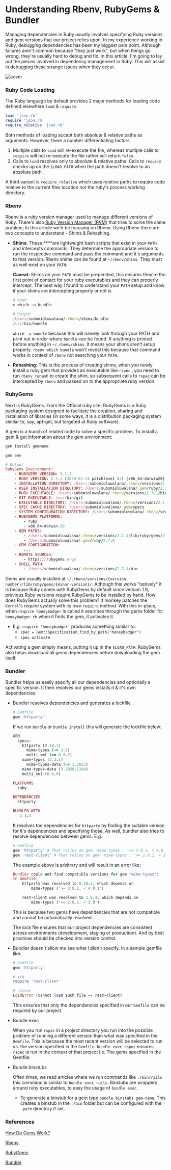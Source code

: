 # Understanding Rbenv, RubyGems & Bundler

Managing dependencies in Ruby usually involves specifying Ruby versions and gem versions that our project relies upon. In my experience working in Ruby, debugging dependencies has been my biggest pain point. Although failures aren't common because "they just work", but when things go wrong, they're usually hard to debug and fix. In this article, I'm going to lay out the pieces involved in dependency management in Ruby. This will assist in debugging these strange issues when they occur.

![cover](cover.png)

### Ruby Code Loading

The Ruby language by default provides 2 major methods for loading code defined elsewhere `load` & `require`. 

```ruby
load 'json.rb'
require 'json.rb'
require_relative 'json.rb'
```

Both methods of loading accept both absolute & relative paths as arguments. However, there a number differentiating factors

1. Multiple calls to `load` will re-execute the file, whereas multiple calls to `require` will not re-execute the file rather will return `false`.
2. Calls to `load` resolves only to absolute & relative paths. Calls to `require` checks up on the `$LOAD_PATH` when the path doesn't resolve to an absolute path.

A third variant is `require_relative` which uses relative paths to require code relative to the current files location not the ruby's process working directory.

### Rbenv

Rbenv is a ruby version manager used to manage different versions of Ruby. There's also [Ruby Version Manager (RVM)](https://rvm.io) that tries to solve the same problem, In this article we'd be focusing on Rbenv. Using Rbenv there are two concepts to understand - Shims & Rehashing. 

- **Shims:** These ****are lightweight bash scripts that exist in your `PATH` and intercepts commands. They determine the appropriate version to run the respective command and pass the command and it's arguments to that version. Rbenv shims can be found at `~/rbenv/shims`. They must as well exist on your `PATH`.

    **Caveat:** Shims on your `PATH` must be prepended, this ensures they're the first point of contact for your ruby executables and they can properly intercept. The best way I found to understand your `PATH` setup and know if your shims are intercepting properly or not is 

    ```ruby
    # bash
    > which -a bundle

    # Output
    /Users/subomioluwalana/.rbenv/shims/bundle
    /usr/bin/bundle
    ```

    `which -a bundle` because this will naively look through your PATH and print out in order where `bundle` can be found. If anything is printed before anything in `~/.rbenv/shims`. It means your shims aren’t setup properly. `rbenv which bundle` won't reveal this because that command works in context of `rbenv` not searching your `PATH`.

- **Rehashing:** This is the process of creating shims, when you newly install a ruby gem that provides an executable like `rspec` , you need to run `rbenv rehash` to create the shim, so subsequent calls to `rspec` can be intercepted by `rbenv` and passed on to the appropriate ruby version.

### RubyGems

Next is RubyGems. From the Official ruby site; RubyGems is a Ruby packaging system designed to facilitate the creation, sharing and installation of libraries (in some ways, it is a distribution packaging system similar to, say, apt-get, but targeted at Ruby software). 

A gem is a bunch of related code to solve a specific problem. To install a gem & get information about the gem environment: 

```ruby
gem install gemname
```

```ruby
gem env

# Output
RubyGems Environment:  
	- RUBYGEMS VERSION: 3.1.2  
	- RUBY VERSION: 2.7.1 (2020-03-31 patchlevel 83) [x86_64-darwin20]  
	- INSTALLATION DIRECTORY: /Users/subomioluwalana/.rbenv/versions/2.7.1/lib/ruby/gems/2.7.0  
	- USER INSTALLATION DIRECTORY: /Users/subomioluwalana/.gem/ruby/2.7.0  
	- RUBY EXECUTABLE: /Users/subomioluwalana/.rbenv/versions/2.7.1/bin/ruby  
	- GIT EXECUTABLE: /usr/bin/git  
	- EXECUTABLE DIRECTORY: /Users/subomioluwalana/.rbenv/versions/2.7.1/bin  
	- SPEC CACHE DIRECTORY: /Users/subomioluwalana/.gem/specs  
	- SYSTEM CONFIGURATION DIRECTORY: /Users/subomioluwalana/.rbenv/versions/2.7.1/etc  
	- RUBYGEMS PLATFORMS:    
		- ruby    
		- x86_64-darwin-20  
	- GEM PATHS:     
		- /Users/subomioluwalana/.rbenv/versions/2.7.1/lib/ruby/gems/2.7.0     
		- /Users/subomioluwalana/.gem/ruby/2.7.0  
	- GEM CONFIGURATION:     
		...
	- REMOTE SOURCES:     
		- https://rubygems.org/  
	- SHELL PATH:     
		- /Users/subomioluwalana/.rbenv/versions/2.7.1/bin
```

Gems are usually installed at  `~/.rbenv/versions/{version-number}/lib/ruby/gems/{minor-version}/`. Although this works "natively" it is because Ruby comes with RubyGems by default since version 1.9, previous Ruby versions require RubyGems to be installed by hand. How does RubyGems actually solve this problem? It monkey patches the `Kernel`'s require system with its own `require` method. With this in-place, when `require honeybadger` is called it searches through the gems folder for `honeybadger.rb` when it finds the gem, it activates it.

- E.g. `require 'honeybadger'` produces something similar to:
    - `spec = Gem::Specification.find_by_path('honeybadger')`
    - `spec.activate`

Activating a gem simply means, putting it up in the `$LOAD_PATH`. RubyGems also helps download all gems dependencies before downloading the gem itself.  

### Bundler

Bundler helps us easily specify all our dependencies and optionally a specific version. It then resolves our gems installs it & it's own dependencies. 

- Bundler resolves dependencies and generates a lockfile

    ```ruby
    # Gemfile
    gem 'httparty'
    ```

    If we run `bundle` or `bundle install` this will generate the lockfile below: 

    ```ruby
    GEM
      specs:
        httparty (0.18.1)
          mime-types (~> 3.0)
          multi_xml (>= 0.5.2)
        mime-types (3.3.1)
          mime-types-data (~> 3.2015)
        mime-types-data (3.2020.1104)
        multi_xml (0.6.0)

    PLATFORMS
      ruby

    DEPENDENCIES
      httparty

    BUNDLED WITH
       2.1.4
    ```

    It resolves the dependencies for `httparty` by finding the suitable version for it's dependencies and specifying those. As well, bundler also tries to resolve dependencies between gems. E.g.

    ```ruby
    # Gemfile
    gem 'httparty' # That relies on gem 'mime-types', '>= 3.0.1, < 4.0.1'
    gem 'rest-client' # That relies on gem 'mime-types', '>= 2.0.1, < 3.0'
    ```

    The example above is arbitrary and will result in an error like: 

    ```ruby
    Bundler could not find compatible versions for gem "mime-types":
    In Gemfile:
    	httparty was resolved to 0.18.1, which depends on 
    		mime-types ('>= 3.0.1, < 4.0.1')

    	rest-client was resolved to 2.0.4, which depends on 
    		mime-types ('>= 2.0.1, < 3.0')
    ```

    This is because two gems have dependencies that are not compatible and cannot be automatically resolved. 

    The lock file ensures that our project dependencies are consistent across environments (development, staging or production). And by best practices should be checked into version control. 

- Bundler doesn't allow me see what I didn't specify. In a sample gemfile like:

    ```ruby
    # Gemfile
    gem 'httparty'

    # irb
    require 'rest-client'

    # raises
    LoadError (cannot load such file -- rest-client)
    ```

    This ensures that only the dependencies specified in our `Gemfile` can be required by our project.

- Bundle exec

    When you run `rspec` in a project directory you run into the possible problem of running a different version than what was specified in the `Gemfile`. This is because the most recent version will be selected to run vs. the version specified in the `Gemfile`. `bundle exec rspec` ensures `rspec` is run in the context of that project i.e. The gems  specified in the Gemfile.

- Bundle binstubs

    Often times, we read articles where we run commands like `./bin/rails` this command is similar to `bundle exec rails`. Binstubs are wrappers around ruby executables, to easy the usage of `bundle exec`. 

    - To generate a binstub for a gem type `bundle binstubs gem-name`. This creates a binstub in the `./bin` folder but can be configured with the `--path` directory if set.

### References

[How Do Gems Work?](https://www.justinweiss.com/articles/how-do-gems-work/)

[Rbenv](https://github.com/rbenv/rbenv)

[RubyGems](https://rubygems.org)

[Bundler](https://bundler.io)
